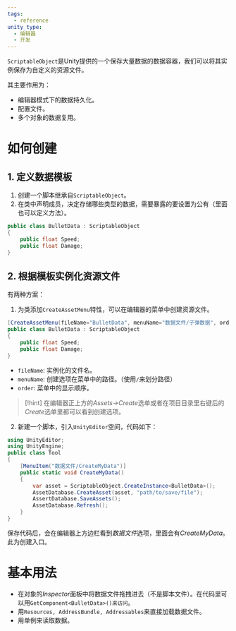 ```yaml
---
tags:
  - reference
unity_type:
  - 编辑器
  - 开发
---
```

`ScriptableObject`是Unity提供的一个保存大量数据的数据容器，我们可以将其实例保存为自定义的资源文件。

其主要作用为：

- 编辑器模式下的数据持久化。
- 配置文件。
- 多个对象的数据复用。

# 如何创建

## 1. 定义数据模板

1. 创建一个脚本继承自`ScriptableObject`。
2. 在类中声明成员，决定存储哪些类型的数据，需要暴露的要设置为公有（里面也可以定义方法）。

```csharp
public class BulletData : ScriptableObject
{
	public float Speed;
	public float Damage;
}
```

## 2. 根据模板实例化资源文件

有两种方案：

1. 为类添加`CreateAssetMenu`特性，可以在编辑器的菜单中创建资源文件。

```csharp
[CreateAssetMenu(fileName="BulletData", menuName="数据文件/子弹数据", order=0)]
public class BulletData : ScriptableObject
{
	public float Speed;
	public float Damage;
}
```

- `fileName`: 实例化的文件名。
- `menuName`: 创建选项在菜单中的路径。（使用`/`来划分路径）
- `order`: 菜单中的显示顺序。

> [!hint]
> 在编辑器正上方的*Assets->Create*选单或者在项目目录里右键后的*Create*选单里都可以看到创建选项。

2. 新建一个脚本，引入`UnityEditor`空间，代码如下：
```csharp
using UnityEditor;
using UnityEngine;
public class Tool
{
	[MenuItem("数据文件/CreateMyData")]
	public static void CreateMyData()
	{
		var asset = ScriptableObject.CreateInstance<BulletData>();
		AssetDatabase.CreateAsset(asset, "path/to/save/file");
		AssertDatabase.SaveAssets();
		AssetDatabase.Refresh();
	}
}
```

保存代码后，会在编辑器上方边栏看到*数据文件*选项，里面会有*CreateMyData*。此为创建入口。

# 基本用法

- 在对象的*Inspector*面板中将数据文件拖拽进去（不是脚本文件）。在代码里可以用`GetComponent<BulletData>()来访问`。
- 用`Resources, AddressBundle, Addressables`来直接加载数据文件。
- 用单例来读取数据。
